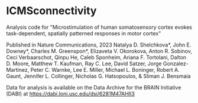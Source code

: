 # ICMSconnectivity
Analysis code for "Microstimulation of human somatosensory cortex evokes task-dependent, spatially patterned responses in motor cortex"

Published in Nature Communications, 2023
Natalya D. Shelchkova*, John E. Downey*, Charles M. Greenspon*, Elizaveta V. Okorokova, Anton R. Sobinov, Ceci Verbaarschot, Qinpu He, Caleb Sponheim, Ariana F. Tortolani, Dalton D. Moore, Matthew T. Kaufman, Ray C. Lee, David Satzer, Jorge Gonzalez-Martinez, Peter C. Warnke, Lee E. Miller, Michael L. Boninger, Robert A. Gaunt, Jennifer L. Collinger, Nicholas G. Hatsopoulos, & Sliman J. Bensmaia

Data for analysis is available on the Data Archive for the BRAIN Initiative (DABI) at https://dabi.loni.usc.edu/dsi/6281M47AHII3
